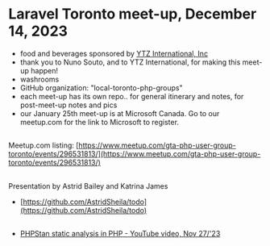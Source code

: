 # Laravel Toronto meet-up, December 14, 2023
- food and beverages sponsored by [YTZ International, Inc](https://ytz.com)
- thank you to Nuno Souto, and to YTZ International, for making this meet-up happen!
- washrooms
- GitHub organization: "local-toronto-php-groups"
- each meet-up has its own repo.. for general itinerary and notes, for post-meet-up notes and pics
- our January 25th meet-up is at Microsoft Canada. Go to our meetup.com for the link to Microsoft to register.

##
Meetup.com listing: [https://www.meetup.com/gta-php-user-group-toronto/events/296531813/](https://www.meetup.com/gta-php-user-group-toronto/events/296531813/)

##
Presentation by Astrid Bailey and Katrina James
- [https://github.com/AstridSheila/todo](https://github.com/AstridSheila/todo)

##
- [PHPStan static analysis in PHP - YouTube video, Nov 27/'23](https://www.youtube.com/watch?v=l6HkAYFBTJM)
